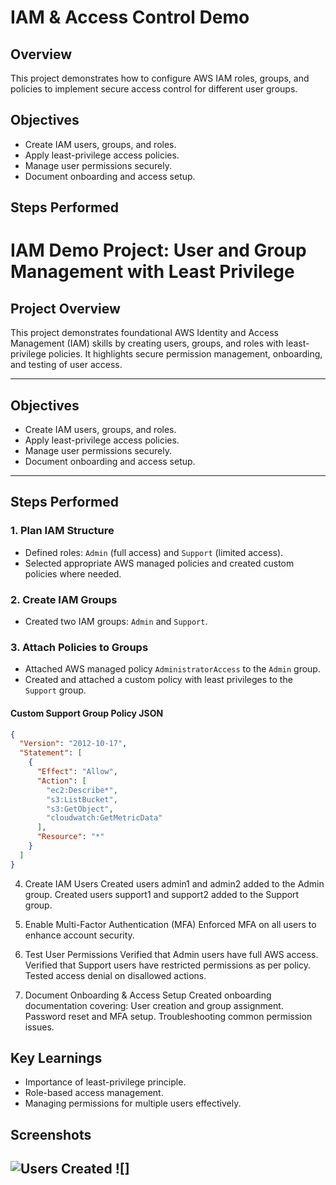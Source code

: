 # IAM & Access Control Demo

## Overview
This project demonstrates how to configure AWS IAM roles, groups, and policies to implement secure access control for different user groups.

## Objectives
- Create IAM users, groups, and roles.
- Apply least-privilege access policies.
- Manage user permissions securely.
- Document onboarding and access setup.

## Steps Performed
# IAM Demo Project: User and Group Management with Least Privilege

## Project Overview
This project demonstrates foundational AWS Identity and Access Management (IAM) skills by creating users, groups, and roles with least-privilege policies. It highlights secure permission management, onboarding, and testing of user access.

---

## Objectives
- Create IAM users, groups, and roles.
- Apply least-privilege access policies.
- Manage user permissions securely.
- Document onboarding and access setup.

---

## Steps Performed

### 1. Plan IAM Structure
- Defined roles: `Admin` (full access) and `Support` (limited access).
- Selected appropriate AWS managed policies and created custom policies where needed.

### 2. Create IAM Groups
- Created two IAM groups: `Admin` and `Support`.

### 3. Attach Policies to Groups
- Attached AWS managed policy `AdministratorAccess` to the `Admin` group.
- Created and attached a custom policy with least privileges to the `Support` group.

#### Custom Support Group Policy JSON

```json
{
  "Version": "2012-10-17",
  "Statement": [
    {
      "Effect": "Allow",
      "Action": [
        "ec2:Describe*",
        "s3:ListBucket",
        "s3:GetObject",
        "cloudwatch:GetMetricData"
      ],
      "Resource": "*"
    }
  ]
}
```
4. Create IAM Users
Created users admin1 and admin2 added to the Admin group.
Created users support1 and support2 added to the Support group.
5. Enable Multi-Factor Authentication (MFA)
Enforced MFA on all users to enhance account security.

6. Test User Permissions
Verified that Admin users have full AWS access.
Verified that Support users have restricted permissions as per policy.
Tested access denial on disallowed actions.
7. Document Onboarding & Access Setup
Created onboarding documentation covering:
User creation and group assignment.
Password reset and MFA setup.
Troubleshooting common permission issues.

## Key Learnings
- Importance of least-privilege principle.
- Role-based access management.
- Managing permissions for multiple users effectively.

## Screenshots
![Users Created](/IAM-and-Security/projects/iam-demo/Users.PNG)
![]
---

